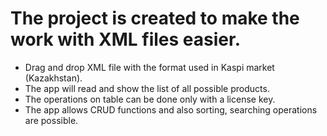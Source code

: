 
# The project is created to make the work with XML files easier.

* Drag and drop XML file with the format used in Kaspi market (Kazakhstan).
* The app will read and show the list of all possible products.
* The operations on table can be done only with a license key.
* The app allows CRUD functions and also sorting, searching operations are possible.
